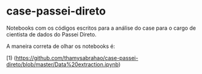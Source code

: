 # case-passei-direto
Notebooks com os códigos escritos para a análise do case para o cargo de cientista de dados do Passei Direto.

A maneira correta de olhar os notebooks é:

[1) (https://github.com/thamysabrahao/case-passei-direto/blob/master/Data%20extraction.ipynb)
